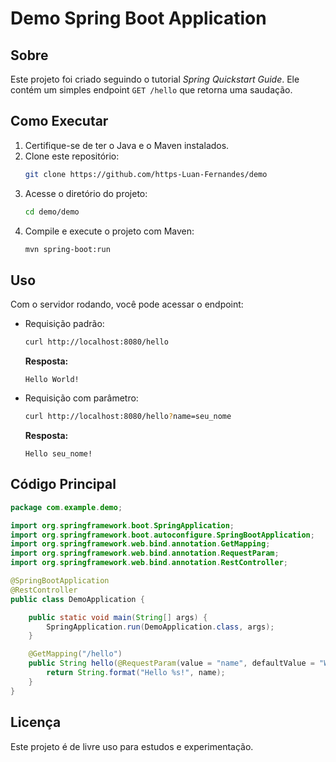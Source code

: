 # Demo Spring Boot Application

## Sobre
Este projeto foi criado seguindo o tutorial *Spring Quickstart Guide*. Ele contém um simples endpoint `GET /hello` que retorna uma saudação.

## Como Executar

1. Certifique-se de ter o Java e o Maven instalados.
2. Clone este repositório:
   ```sh
   git clone https://github.com/https-Luan-Fernandes/demo
   ```
3. Acesse o diretório do projeto:
   ```sh
   cd demo/demo
   ```
4. Compile e execute o projeto com Maven:
   ```sh
   mvn spring-boot:run
   ```

## Uso

Com o servidor rodando, você pode acessar o endpoint:

- Requisição padrão:
  ```sh
  curl http://localhost:8080/hello
  ```
  **Resposta:**
  ```
  Hello World!
  ```

- Requisição com parâmetro:
  ```sh
  curl http://localhost:8080/hello?name=seu_nome
  ```
  **Resposta:**
  ```
  Hello seu_nome!
  ```

## Código Principal

```java
package com.example.demo;

import org.springframework.boot.SpringApplication;
import org.springframework.boot.autoconfigure.SpringBootApplication;
import org.springframework.web.bind.annotation.GetMapping;
import org.springframework.web.bind.annotation.RequestParam;
import org.springframework.web.bind.annotation.RestController;

@SpringBootApplication
@RestController
public class DemoApplication {

    public static void main(String[] args) {
        SpringApplication.run(DemoApplication.class, args);
    }

    @GetMapping("/hello")
    public String hello(@RequestParam(value = "name", defaultValue = "World") String name) {
        return String.format("Hello %s!", name);
    }
}
```

## Licença
Este projeto é de livre uso para estudos e experimentação.

